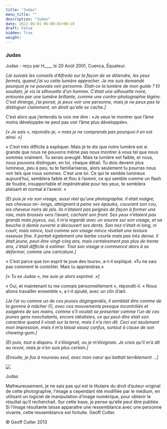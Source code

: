 ```yaml
---
title: "Judas"
menu_title: ""
description: "Judas"
date: 2022-06-01 06:00:01+00:20
draft: False
hidden: True
weight:
---
```

### Judas

Judas - reçu par H____ le 20 Août 2001, Cuenca, Équateur.

*[Je suivais les conseils d’Alfredo sur la façon de se détendre, les yeux fermés, quand j’ai vu cette lumière approcher. Je me suis demandé pourquoi je ne pouvais voir personne. Était-ce la lumière de mon guide ? Et soudain, je vis la silhouette d’un homme. C’était une silhouette noire, entourée par une lumière brillante, comme une contre-photographie légère. C’est étrange, j’ai pensé, je peux voir une personne, mais je ne peux pas la distinguer clairement, on dirait qu’elle se cache.]*

C’est alors que j’entendis la voix me dire : «Je veux te montrer que l’âme moins développée ne peut pas voir l’âme plus développée».

*[« Je sais », répondis-je, « mais je ne comprends pas pourquoi il en est ainsi. »]*

« C’est très difficile à expliquer. Mais je te dis que notre lumière est si grande que nous ne pouvons même pas nous montrer à vous tel que nous sommes vraiment. Tu serais aveuglé. Mais ta lumière est faible, et nous, nous pouvons distinguer, en toi, chaque détail. Tu dois devenir plus lumineux, peu à peu, tu te familiariseras, alors seulement tu pourras nous voir tels que nous sommes. C’est une loi. Ce qui te semble lumineux aujourd’hui, semblera faible et flou à l’avenir, ce qui semble comme un flash de foudre, insupportable et impénétrable pour tes yeux, te semblera plaisant et normal à l’avenir. »

*[Et puis je vis son visage, aussi réel qu’une photographie. Il était maigre, ses cheveux mi- longs, atteignant à peine  ses épaules, couvrant son cou, les cheveux noirs de jais. Ils n’étaient pas peignés de façon à former une raie, mais brossés vers l’avant, cachant son front. Ses yeux n’étaient pas grands mais joyeux, oui, il m’a regardé avec un sourire sur son visage, et sa bouche à demie ouverte a découvert ses dents. Son nez n’était ni long, ni court, mais mince, tout comme son visage mince révélait une texture osseuse fine. Il portait également une barbe courte mais pas très dense. Il était jeune, peut-être vingt-cinq ans, mais certainement pas plus de trente ans, c’était difficile à estimer. Tout son visage a commencé alors à se déformer, comme une caricature.]*

« C’est parce que ton esprit te joue des tours», a-t-il expliqué. »Tu ne sais pas comment le contrôler. Mais tu apprendras.»

*[« Tu es Judas », me suis-je alors exprimé. »]*

« Oui, et maintenant tu me connais personnellement », répondit-il. « Nous allons travailler ensemble », a t-il ajouté, avec un clin d’œil.

*[Je l’ai vu comme un de ces jeunes dégingandés, il semblait être comme de la gomme à mâcher (!), avec ces mouvements presque incontrôlés et exagérés de ses mains, comme s’il voulait se présenter comme l’un de ces jeunes gens nonchalants, encore idéalistes, ce qui peut-être était son caractère quand il vivait sur la terre, mais il n’a rien dit. Ceci est seulement mon impression, mais il m’a laissé assez confus, surtout à cause de son chewing-gum.]*

*[Et puis, tout a disparu. Il s’éloignait, ou je m’éloignais. Je crois qu’il m’a dit au revoir, mais je n’en suis plus certain.]*

*[Ensuite, je fus à nouveau seul, avec mon cœur qui battait terriblement …]*

![](/fr-judas-of-kerioth-messages/fr-judas.jpg)

Judas

Malheureusement, je ne sais pas qui est le titulaire du droit d’auteur original de cette photographie, l’image a cependant été modifiée par le médium, en utilisant un logiciel de manipulation d’image numérique, pour obtenir le résultat qu’il recherchait. Sur cette base, je pense qu’elle peut être publiée. Si l’image résultante laisse apparaître une ressemblance avec une personne vivante, cette ressemblance est fortuite. Geoff Cutler.

© Geoff Cutler 2013